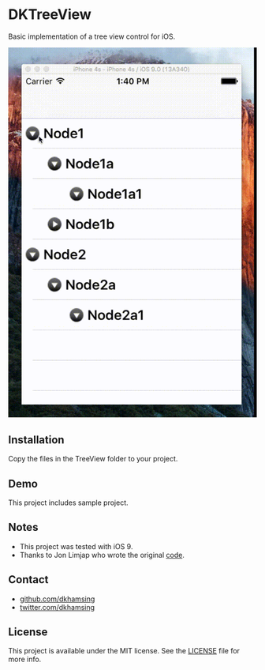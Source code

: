 # DKTreeView

Basic implementation of a tree view control for iOS.

![](assets/demo.gif)

## Installation

Copy the files in the TreeView folder to your project.

## Demo
This project includes sample project.

## Notes

- This project was tested with iOS 9.
- Thanks to Jon Limjap who wrote the original [code](https://github.com/LaTtEX/MyTreeViewPrototype).

## Contact

- [github.com/dkhamsing](https://github.com/dkhamsing)
- [twitter.com/dkhamsing](https://twitter.com/dkhamsing)

## License

This project is available under the MIT license. See the [LICENSE](LICENSE) file for more info.